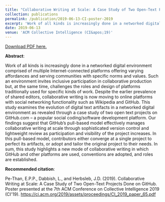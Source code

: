 ```yaml
---
title: "Collaborative Writing at Scale: A Case Study of Two Open-Text Projects Done on GitHub"
collection: publications
permalink: /publication/2019-06-13-CI-poster-2019
excerpt: 'Work of all kinds is increasingly done in a networked digital environment comprised of multiple Internet-connected platforms offering varying affordances and serving communities with specific norms and values. Such an environment invites inclusive participation in collaborative production but, at the same time, challenges the roles and design of platforms traditionally used for specific kinds of work. Despite the earlier prevalence of shared editors, collaborative writing is now moving to online platforms with social networking functionality such as Wikipedia and GitHub. This study examines the evolution of digital text artifacts in a networked digital environment as revealed through a case study of two open text projects on GitHub.com – a popular social coding/software development platform. Our findings suggest that GitHub’s pull-based model effectively manages collaborative writing at scale through sophisticated version control and lightweight review as participation and visibility of the project increases. In this pull-based model, contributors either converge at a single project to perfect its artifacts, or adopt and tailor the original project to their needs. In sum, this study highlights a new mode of collaborative writing in which GitHub and other platforms are used, conventions are adopted, and roles are established.'
date: 2019-06-13
venue: 'ACM Collective Intelligence (CI&apos;19)'
---
```

[Download PDF here.](http://eipapa.github.io/files/CI-poster-2019.pdf)

**Abstract**: <p>Work of all kinds is increasingly done in a networked digital environment comprised of multiple Internet-connected platforms offering varying affordances and serving communities with specific norms and values. Such an environment invites inclusive participation in collaborative production but, at the same time, challenges the roles and design of platforms traditionally used for specific kinds of work. Despite the earlier prevalence of shared editors, collaborative writing is now moving to online platforms with social networking functionality such as Wikipedia and GitHub. This study examines the evolution of digital text artifacts in a networked digital environment as revealed through a case study of two open text projects on GitHub.com – a popular social coding/software development platform. Our findings suggest that GitHub’s pull-based model effectively manages collaborative writing at scale through sophisticated version control and lightweight review as participation and visibility of the project increases. In this pull-based model, contributors either converge at a single project to perfect its artifacts, or adopt and tailor the original project to their needs. In sum, this study highlights a new mode of collaborative writing in which GitHub and other platforms are used, conventions are adopted, and roles are established.</p>

**Recommended citation**: <p>Pe-Than, E.P.P., Dabbish, L., and Herbsleb, J.D. (2019). Collaborative Writing at Scale: A Case Study of Two Open-Text Projects Done on GitHub. Poster presented at the 7th ACM Conference on Collective Intelligence 2019 (CI'19). https://ci.acm.org/2019/assets/proceedings/CI_2019_paper_65.pdf</p>
